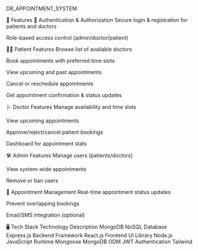 DR_APPOINTMENT_SYSTEM


🚀 Features
🔐 Authentication & Authorization
Secure login & registration for patients and doctors

Role-based access control (admin/doctor/patient)

👨‍⚕️ Patient Features
Browse list of available doctors

Book appointments with preferred time slots

View upcoming and past appointments

Cancel or reschedule appointments

Get appointment confirmation & status updates

🩺 Doctor Features
Manage availability and time slots

View upcoming appointments

Approve/reject/cancel patient bookings

Dashboard for appointment stats

🛠️ Admin Features
Manage users (patients/doctors)

View system-wide appointments

Remove or ban users

📅 Appointment Management
Real-time appointment status updates

Prevent overlapping bookings

Email/SMS integration (optional)

🖥️ Tech Stack
Technology	Description
MongoDB	NoSQL Database
Express.js	Backend Framework
React.js	Frontend UI Library
Node.js	JavaScript Runtime
Mongoose	MongoDB ODM
JWT	Authentication
Tailwind
